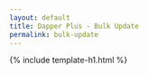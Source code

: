 ```yaml
---
layout: default
title: Dapper Plus - Bulk Update
permalink: bulk-update
---
```


{% include template-h1.html %}
